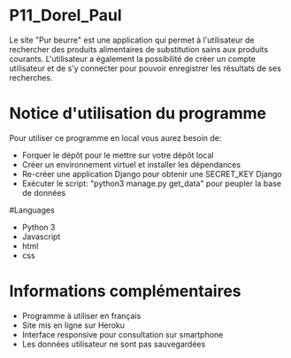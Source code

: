 # P11_Dorel_Paul
Le site "Pur beurre" est une application qui permet à l'utilisateur de rechercher des produits alimentaires de substitution sains aux produits courants. L'utilisateur a également la possibilité de créer un compte utilisateur et de s'y connecter pour pouvoir enregistrer les résultats de ses recherches.

# Notice d'utilisation du programme
Pour utiliser ce programme en local vous aurez besoin de:
- Forquer le dépôt pour le mettre sur votre dépôt local
- Créer un environnement virtuel et installer les dépendances
- Re-créer une application Django pour obtenir une SECRET_KEY Django
- Exécuter le script: "python3 manage.py get_data" pour peupler la base de données


#Languages
- Python 3
- Javascript
- html
- css

# Informations complémentaires
- Programme à utiliser en français
- Site mis en ligne sur Heroku
- Interface responsive pour consultation sur smartphone
- Les données utilisateur ne sont pas sauvegardées
